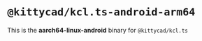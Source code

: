 # `@kittycad/kcl.ts-android-arm64`

This is the **aarch64-linux-android** binary for `@kittycad/kcl.ts`
